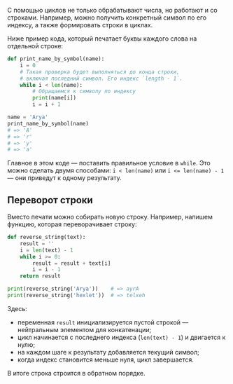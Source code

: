 С помощью циклов не только обрабатывают числа, но работают и со строками. Например, можно получить конкретный символ по его индексу, а также формировать строки в циклах.

Ниже пример кода, который печатает буквы каждого слова на отдельной строке:

```python
def print_name_by_symbol(name):
    i = 0
    # Такая проверка будет выполняться до конца строки,
    # включая последний символ. Его индекс `length - 1`.
    while i < len(name):
        # Обращаемся к символу по индексу
        print(name[i])
        i = i + 1

name = 'Arya'
print_name_by_symbol(name)
# => 'A'
# => 'r'
# => 'y'
# => 'a'
```

Главное в этом коде — поставить правильное условие в `while`. Это можно сделать двумя способами: `i < len(name)` или `i <= len(name) - 1` — они приведут к одному результату.

## Переворот строки

Вместо печати можно собирать новую строку. Например, напишем функцию, которая переворачивает строку:  

```python
def reverse_string(text):
    result = ''
    i = len(text) - 1
    while i >= 0:
        result = result + text[i]
        i = i - 1
    return result

print(reverse_string('Arya'))    # => ayrA
print(reverse_string('hexlet'))  # => telxeh
```

Здесь:

* переменная `result` инициализируется пустой строкой — нейтральным элементом для конкатенации;  
* цикл начинается с последнего индекса (`len(text) - 1`) и двигается к нулю;  
* на каждом шаге к результату добавляется текущий символ;  
* когда индекс становится меньше нуля, цикл завершается.  

В итоге строка строится в обратном порядке.
